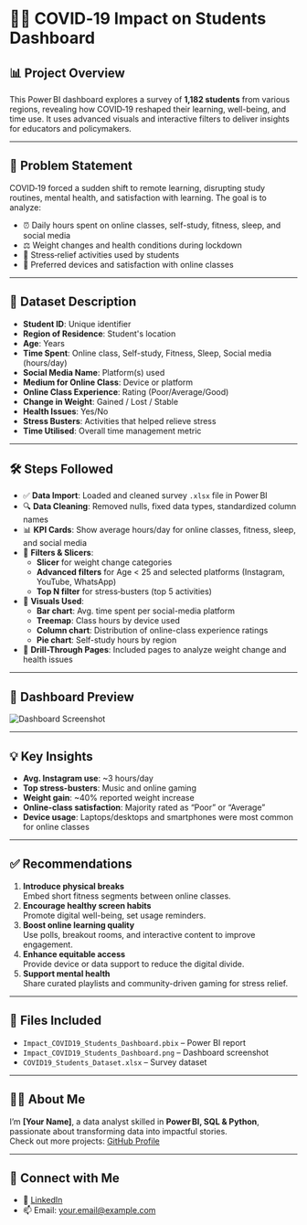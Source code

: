 # 👩‍🎓 COVID‑19 Impact on Students Dashboard

## 📊 Project Overview

This Power BI dashboard explores a survey of **1,182 students** from various regions, revealing how COVID‑19 reshaped their learning, well-being, and time use. It uses advanced visuals and interactive filters to deliver insights for educators and policymakers.

---

## 🧩 Problem Statement

COVID‑19 forced a sudden shift to remote learning, disrupting study routines, mental health, and satisfaction with learning. The goal is to analyze:

- ⏰ Daily hours spent on online classes, self-study, fitness, sleep, and social media  
- ⚖️ Weight changes and health conditions during lockdown  
- 🎯 Stress‑relief activities used by students  
- 📱 Preferred devices and satisfaction with online classes

---

## 📁 Dataset Description

- **Student ID**: Unique identifier  
- **Region of Residence**: Student's location  
- **Age**: Years  
- **Time Spent**: Online class, Self-study, Fitness, Sleep, Social media (hours/day)  
- **Social Media Name**: Platform(s) used  
- **Medium for Online Class**: Device or platform  
- **Online Class Experience**: Rating (Poor/Average/Good)  
- **Change in Weight**: Gained / Lost / Stable  
- **Health Issues**: Yes/No  
- **Stress Busters**: Activities that helped relieve stress  
- **Time Utilised**: Overall time management metric

---

## 🛠️ Steps Followed

- ✅ **Data Import**: Loaded and cleaned survey `.xlsx` file in Power BI  
- 🔍 **Data Cleaning**: Removed nulls, fixed data types, standardized column names  
- 📊 **KPI Cards**: Show average hours/day for online classes, fitness, sleep, and social media  
- 🔧 **Filters & Slicers**:  
  - **Slicer** for weight change categories  
  - **Advanced filters** for Age < 25 and selected platforms (Instagram, YouTube, WhatsApp)  
  - **Top N filter** for stress‑busters (top 5 activities)  
- 🎨 **Visuals Used**:  
  - **Bar chart**: Avg. time spent per social-media platform  
  - **Treemap**: Class hours by device used  
  - **Column chart**: Distribution of online-class experience ratings  
  - **Pie chart**: Self-study hours by region  
- 📂 **Drill-Through Pages**: Included pages to analyze weight change and health issues

---

## 📸 Dashboard Preview

![Dashboard Screenshot]()

---

## 💡 Key Insights

- **Avg. Instagram use**: ~3 hours/day  
- **Top stress-busters**: Music and online gaming  
- **Weight gain**: ~40% reported weight increase  
- **Online-class satisfaction**: Majority rated as “Poor” or “Average”  
- **Device usage**: Laptops/desktops and smartphones were most common for online classes

---

## ✅ Recommendations

1. **Introduce physical breaks**  
   Embed short fitness segments between online classes.  
2. **Encourage healthy screen habits**  
   Promote digital well-being, set usage reminders.  
3. **Boost online learning quality**  
   Use polls, breakout rooms, and interactive content to improve engagement.  
4. **Enhance equitable access**  
   Provide device or data support to reduce the digital divide.  
5. **Support mental health**  
   Share curated playlists and community-driven gaming for stress relief.

---

## 📁 Files Included

- `Impact_COVID19_Students_Dashboard.pbix` – Power BI report  
- `Impact_COVID19_Students_Dashboard.png` – Dashboard screenshot  
- `COVID19_Students_Dataset.xlsx` – Survey dataset

---

## 🙋‍♂️ About Me

I’m **[Your Name]**, a data analyst skilled in **Power BI, SQL & Python**, passionate about transforming data into impactful stories.  
Check out more projects: [GitHub Profile](https://github.com/Sathwik-pabba)

---

## 🔗 Connect with Me

- 💼 [LinkedIn](https://linkedin.com/in/YourProfile)  
- 📫 Email: your.email@example.com

